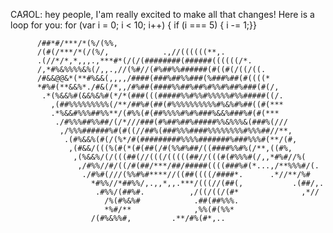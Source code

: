 CAЯOL: hey people, I'am really excited to make all that changes! Here is a loop for you: for (var i = 0; i < 10; i++) { if (i === 5) { i -= 1;}}
                                                                                                                                                               
          /##*#/***/*(%/(%%,                                                   
          /(#(/***/*(/(%/,            .,//((((((**,.                         
          .(//*/*,*,,,.,***#*(/(/(########(######((((((/*.                     
          /,*#%&%%%%&%(/,,.,//(%#//(#%##%%######(#((#(/((/((.                  
          /#&&@@&*(**#%&&(,,,,/####(###%##%%###(%###%##(#((((*                 
          *#%#(**&&%*./#&(/*,,/#%##(####%%##%##%#%%#%##%###(#(/,               
           .*(%&&%#(&&%&%#(*/*(###(((#####%%#%%#%%%%%#%%#####((/.              
             ,(##%%%%%%%%%(/**/##%#(##(#%%%%%%%%%%#%&%#%##((#(***              
             .*%&&#%%%##%%**/(#%%(#(##%%%%#%#%###%&&%###%#(#(***             
              ./#%%%##%%##/(/*///###(#%##%##%#####%%&%%%&(###%(///             
               ,/%%%######%#(#((//##%(###%%%####%%%%%%%%#%%%##//**,            
                .(#%&&%(#(/(%*/#(#########%%%%#######%###%%%#(**/(#,           
                 ,(#&&/(((%(#(*(#(##(/#(%%#%##/((####%%#%(/**,((#%,          
                  ,(%&&%/(/(((##(//(((/(((((##//(((#(#%%%#(/,,*#%#//%(         
                   ,/#%%//#/((/#(##/***/##/#####((((###%#(*...,/**%%%#/(.      
                    ./#%#(///(%%#%#****//((##((((/####*.      .*//**/%#      
                      *#%%//*##%%/,.,,*,,.***/(((//(##(,           .(##/,.     
                       .#%%/(##%#.          ,/((/((/(#*              ,*//      
                         /%(#%&%#            .##(##%%%.                        
                         *%#/**              ,%%(#(%%*                         
                      /(#%&%%#,         .**/#%(#*,..  

                      